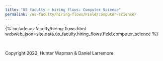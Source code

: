 ```yaml
---
title: "US faculty — hiring flows: Computer Science"
permalink: /us-faculty/hiring-flows/Field/computer-science/
---
```


{% include us-faculty/hiring-flows.html webweb_json=site.data.us_faculty.hiring_flows.field.computer_science %}

<br>

Copyright 2022, Hunter Wapman & Daniel Larremore